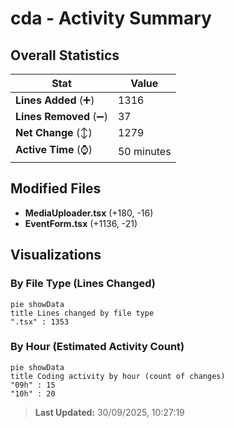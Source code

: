 # cda - Activity Summary 

## Overall Statistics

| Stat                   | Value                                                             |
| ---------------------- | ----------------------------------------------------------------- |
| **Lines Added** (➕)   | 1316                                          |
| **Lines Removed** (➖) | 37                                        |
| **Net Change** (↕)    | 1279                |
| **Active Time** (⌚)   | 50 minutes |


## Modified Files
- **MediaUploader.tsx** (+180, -16)
- **EventForm.tsx** (+1136, -21)

## Visualizations

### By File Type (Lines Changed)

```mermaid
pie showData
title Lines changed by file type
".tsx" : 1353
```

### By Hour (Estimated Activity Count)

```mermaid
pie showData
title Coding activity by hour (count of changes)
"09h" : 15
"10h" : 20
```


> **Last Updated:** 30/09/2025, 10:27:19